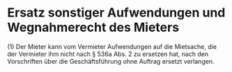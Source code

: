 # Ersatz sonstiger Aufwendungen und Wegnahmerecht des Mieters

(1) Der Mieter kann vom Vermieter Aufwendungen auf die Mietsache, die der Vermieter ihm nicht nach § 536a Abs. 2 zu ersetzen hat, nach den Vorschriften über die Geschäftsführung ohne Auftrag ersetzt verlangen.